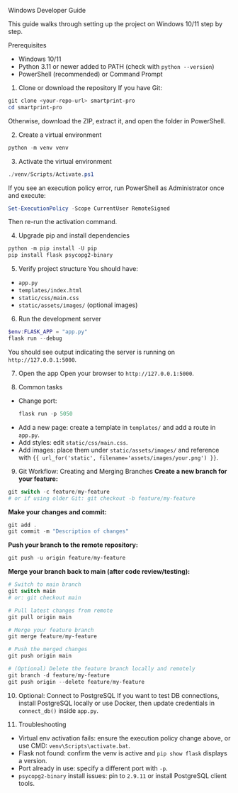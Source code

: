 Windows Developer Guide

This guide walks through setting up the project on Windows 10/11 step by step.

Prerequisites
- Windows 10/11
- Python 3.11 or newer added to PATH (check with `python --version`)
- PowerShell (recommended) or Command Prompt

1) Clone or download the repository
If you have Git:
```powershell
git clone <your-repo-url> smartprint-pro
cd smartprint-pro
```
Otherwise, download the ZIP, extract it, and open the folder in PowerShell.

2) Create a virtual environment
```powershell
python -m venv venv
```

3) Activate the virtual environment
```powershell
./venv/Scripts/Activate.ps1
```
If you see an execution policy error, run PowerShell as Administrator once and execute:
```powershell
Set-ExecutionPolicy -Scope CurrentUser RemoteSigned
```
Then re-run the activation command.

4) Upgrade pip and install dependencies
```powershell
python -m pip install -U pip
pip install flask psycopg2-binary
```

5) Verify project structure
You should have:
- `app.py`
- `templates/index.html`
- `static/css/main.css`
- `static/assets/images/` (optional images)

6) Run the development server
```powershell
$env:FLASK_APP = "app.py"
flask run --debug
```
You should see output indicating the server is running on `http://127.0.0.1:5000`.

7) Open the app
Open your browser to `http://127.0.0.1:5000`.

8) Common tasks
- Change port:
  ```powershell
  flask run -p 5050
  ```
- Add a new page: create a template in `templates/` and add a route in `app.py`.
- Add styles: edit `static/css/main.css`.
- Add images: place them under `static/assets/images/` and reference with `{{ url_for('static', filename='assets/images/your.png') }}`.

9) Git Workflow: Creating and Merging Branches
**Create a new branch for your feature:**
```powershell
git switch -c feature/my-feature
# or if using older Git: git checkout -b feature/my-feature
```

**Make your changes and commit:**
```powershell
git add .
git commit -m "Description of changes"
```

**Push your branch to the remote repository:**
```powershell
git push -u origin feature/my-feature
```

**Merge your branch back to main (after code review/testing):**
```powershell
# Switch to main branch
git switch main
# or: git checkout main

# Pull latest changes from remote
git pull origin main

# Merge your feature branch
git merge feature/my-feature

# Push the merged changes
git push origin main

# (Optional) Delete the feature branch locally and remotely
git branch -d feature/my-feature
git push origin --delete feature/my-feature
```

10) Optional: Connect to PostgreSQL
If you want to test DB connections, install PostgreSQL locally or use Docker, then update credentials in `connect_db()` inside `app.py`.

11) Troubleshooting
- Virtual env activation fails: ensure the execution policy change above, or use CMD: `venv\Scripts\activate.bat`.
- Flask not found: confirm the venv is active and `pip show flask` displays a version.
- Port already in use: specify a different port with `-p`.
- `psycopg2-binary` install issues: pin to `2.9.11` or install PostgreSQL client tools.



